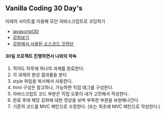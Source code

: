 ## Vanilla Coding 30 Day's

아래의 사이트를 이용해 모던 자바스크립트로 코딩하기

- [javascript30](https://javascript30.com/)
- [강좌보기](https://courses.wesbos.com/account/access/5bd091331f30d76f1e3870e6)
- [강좌에서 사용된 소스코드 깃허브](https://github.com/wesbos/JavaScript30)

#### 30일 프로젝트 진행하면서 나와의 약속
1. 적어도 하루에 하나의 과제를 완료한다.
2. 각 과제의 완성 결과물을 본다
3. style 파일을 복사해서 사용한다.
4. html 구성은 참고하나, 가능하면 직접 태그를 구성한다.
5. 자바스크립트 코드 부분은 직접 오롯이 내가 고민해서 작성한다.
6. 완료 후에 해당 강좌에 대한 영상을 보며 부족한 부분을 보완해나간다.
7. 기존의 코드를 MVC 패턴으로 수정한다. (또는 최초에 MVC 패턴으로 작성한다.)
 
